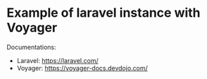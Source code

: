 # Example of laravel instance with Voyager
Documentations:
- Laravel: https://laravel.com/
- Voyager: https://voyager-docs.devdojo.com/
